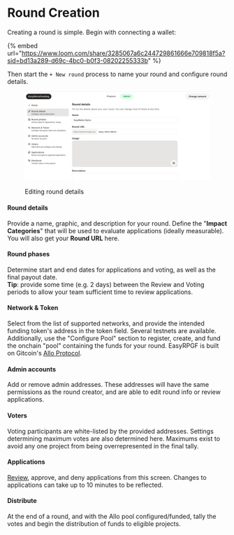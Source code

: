 # Round Creation

Creating a round is simple. Begin with connecting a wallet:

{% embed url="https://www.loom.com/share/3285067a6c244729861666e709818f5a?sid=bd13a289-d69c-4bc0-b0f3-08202255333b" %}

Then start the `+ New round` process to name your round and configure round details.

<figure><img src="../.gitbook/assets/image (2).png" alt=""><figcaption><p>Editing round details</p></figcaption></figure>

#### Round details

Provide a name, graphic, and description for your round. Define the "**Impact Categories**" that will be used to evaluate applications (ideally measurable). You will also get your **Round URL** here.

#### Round phases

Determine start and end dates for applications and voting, as well as the final payout date.\
**Tip**: provide some time (e.g. 2 days) between the Review and Voting periods to allow your team sufficient time to review applications.

#### Network & Token

Select from the list of supported networks, and provide the intended funding token's address in the token field. Several testnets are available.\
Additionally, use the "Configure Pool" section to register, create, and fund the onchain "pool" containing the funds for your round. EasyRPGF is built on Gitcoin's [Allo Protocol](https://allo.gitcoin.co/).

#### Admin accounts

Add or remove admin addresses. These addresses will have the same permissions as the round creator, and are able to edit round info or review applications.

#### Voters

Voting participants are white-listed by the provided addresses. Settings determining maximum votes are also determined here. Maximums exist to avoid any one project from being overrepresented in the final tally.

#### Applications

[Review](applications.md), approve, and deny applications from this screen. Changes to applications can take up to 10 minutes to be reflected.

#### Distribute

At the end of a round, and with the Allo pool configured/funded, tally the votes and begin the distribution of funds to eligible projects.

